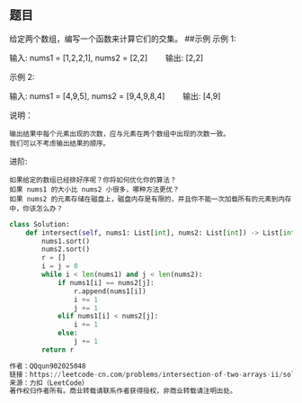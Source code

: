## 题目
给定两个数组，编写一个函数来计算它们的交集。
##示例
示例 1:

输入: nums1 = [1,2,2,1], nums2 = [2,2]　　
输出: [2,2]


示例 2:

输入: nums1 = [4,9,5], nums2 = [9,4,9,8,4]　　
输出: [4,9]

说明：


	输出结果中每个元素出现的次数，应与元素在两个数组中出现的次数一致。　　
	我们可以不考虑输出结果的顺序。


进阶:


	如果给定的数组已经排好序呢？你将如何优化你的算法？　　
	如果 nums1 的大小比 nums2 小很多，哪种方法更优？　　
	如果 nums2 的元素存储在磁盘上，磁盘内存是有限的，并且你不能一次加载所有的元素到内存中，你该怎么办？


```python
class Solution:
    def intersect(self, nums1: List[int], nums2: List[int]) -> List[int]:
        nums1.sort()
        nums2.sort()
        r = []
        i = j = 0
        while i < len(nums1) and j < len(nums2):
            if nums1[i] == nums2[j]:
                r.append(nums1[i])
                i += 1
                j += 1
            elif nums1[i] < nums2[j]:
                i += 1
            else:
                j += 1
        return r

作者：QQqun902025048
链接：https://leetcode-cn.com/problems/intersection-of-two-arrays-ii/solution/1-xing-python-jin-jie-jie-fa-by-qqqun902025048/
来源：力扣（LeetCode）
著作权归作者所有。商业转载请联系作者获得授权，非商业转载请注明出处。
```

